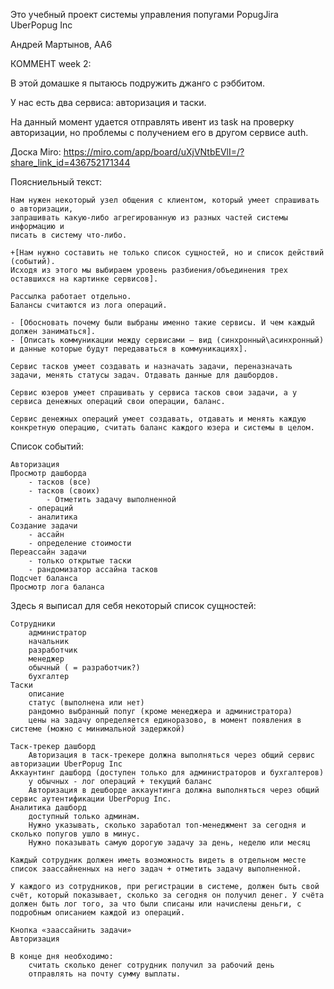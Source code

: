 Это учебный проект системы управления попугами PopugJira UberPopug Inc

Андрей Мартынов, AA6


КОММЕНТ week 2:

В этой домашке я пытаюсь подружить джанго с рэббитом.

У нас есть два сервиса: авторизация и таски.

На данный момент удается отправлять ивент из task на проверку авторизации, но проблемы с получением его в другом сервисе auth. 

Доска Miro:
    https://miro.com/app/board/uXjVNtbEVlI=/?share_link_id=436752171344

Поясниельный текст:

    Нам нужен некоторый узел общения с клиентом, который умеет спрашивать о авторизации,
    запрашивать какую-либо агрегированную из разных частей системы информацию и
    писать в систему что-либо.

    +[Нам нужно составить не только список сущностей, но и список действий (событий).
    Исходя из этого мы выбираем уровень разбиения/объединения трех оставшихся на картинке сервисов].

    Рассылка работает отдельно.
    Балансы считаются из лога операций.

    - [Обосновать почему были выбраны именно такие сервисы. И чем каждый должен заниматься].
    - [Описать коммуникации между сервисами — вид (синхронный\асинхронный) и данные которые будут передаваться в коммуникациях].

    Сервис тасков умеет создавать и назначать задачи, переназначать задачи, менять статусы задач. Отдавать данные для дашбордов.

    Сервис юзеров умеет спрашивать у сервиса тасков свои задачи, а у сервиса денежных операций свои операции, баланс.

    Сервис денежных операций умеет создавать, отдавать и менять каждую конкретную операцию, считать баланс каждого юзера и системы в целом.

Список событий:

    Авторизация
    Просмотр дашборда
        - тасков (все)
        - тасков (своих)
            - Отметить задачу выполненной
        - операций
        - аналитика
    Создание задачи
        - ассайн
        - определение стоимости
    Переассайн задачи
        - только открытые таски
        - рандомизатор ассайна тасков
    Подсчет баланса
    Просмотр лога баланса


Здесь я выписал для себя некоторый список сущностей:

    Сотрудники
        администратор
        начальник
        разработчик
        менеджер
        обычный ( = разработчик?)
        бухгалтер
    Таски
        описание
        статус (выполнена или нет)
        рандомно выбранный попуг (кроме менеджера и администратора)
        цены на задачу определяется единоразово, в момент появления в системе (можно с минимальной задержкой)

    Таск-трекер дашборд
        Авторизация в таск-трекере должна выполняться через общий сервис авторизации UberPopug Inc
    Аккаунтинг дашборд (доступен только для администраторов и бухгалтеров)
        у обычных - лог операций + текущий баланс
        Авторизация в дешборде аккаунтинга должна выполняться через общий сервис аутентификации UberPopug Inc.
    Аналитика дашборд
        доступный только админам.
        Нужно указывать, сколько заработал топ-менеджмент за сегодня и сколько попугов ушло в минус.
        Нужно показывать самую дорогую задачу за день, неделю или месяц

    Каждый сотрудник должен иметь возможность видеть в отдельном месте список заассайненных на него задач + отметить задачу выполненной.

    У каждого из сотрудников, при регистрации в системе, должен быть свой счёт, который показывает, сколько за сегодня он получил денег. У счёта должен быть лог того, за что были списаны или начислены деньги, с подробным описанием каждой из операций.

    Кнопка «заассайнить задачи»
    Авторизация

    В конце дня необходимо:
        считать сколько денег сотрудник получил за рабочий день
        отправлять на почту сумму выплаты.